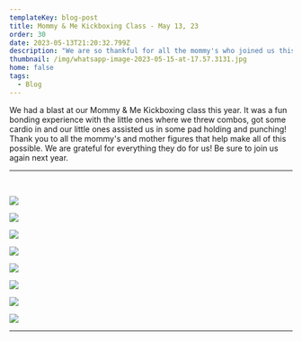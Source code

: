 ```yaml
---
templateKey: blog-post
title: Mommy & Me Kickboxing Class - May 13, 23
order: 30
date: 2023-05-13T21:20:32.799Z
description: "We are so thankful for all the mommy's who joined us this year! "
thumbnail: /img/whatsapp-image-2023-05-15-at-17.57.3131.jpg
home: false
tags:
  - Blog
---
```

W﻿e had a blast at our Mommy & Me Kickboxing class this year. It was a fun bonding experience with the little ones where we threw combos, got some cardio in and our little ones assisted us in some pad holding and punching! Thank you to all the mommy's and mother figures that help make all of this possible. We are grateful for everything they do for us! Be sure to join us again next year.

- - -

<br>

![](/img/whatsapp-image-2023-05-15-at-17.54.5788.jpg)

![](/img/whatsapp-image-2023-05-15-at-17.55.03212.jpg)

![](/img/whatsapp-image-2023-05-15-at-17.55.032.jpg)

![](/img/whatsapp-image-2023-05-15-at-17.54.423.jpg)

![](/img/whatsapp-image-2023-05-15-at-17.55.0344.jpg)

![](/img/whatsapp-image-2023-05-15-at-17.55.03.jpg)

![](/img/whatsapp-image-2023-05-15-at-17.54.15.jpg)

![](/img/whatsapp-image-2023-05-15-at-17.54.567.jpg)

- - -
